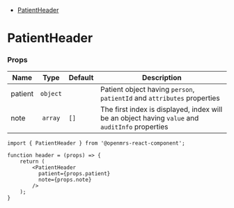 - [PatientHeader](https://github.com/openmrs/openmrs-react-components/tree/OEUI_183/src/components#patientheader)


# PatientHeader

### Props


| Name |Type | Default | Description  |
| ------------- |:-------------:| --- | ---- |
| patient|`object`|  |  Patient object having `person`, `patientId` and `attributes` properties |
| note | `array` | `[]` | The first index is displayed, index will be an object having `value` and `auditInfo` properties|


```
import { PatientHeader } from '@openmrs-react-component';

function header = (props) => {
    return (
        <PatientHeader
          patient={props.patient}
          note={props.note}
        />
    );
}
```